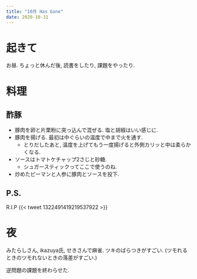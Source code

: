 ```yaml
---
title: "10月 Has Gone"
date: 2020-10-31
---
```


# 起きて
お昼. ちょっと休んだ後, 読書をしたり, 課題をやったり.

# 料理
## 酢豚
- 豚肉を卵と片栗粉に突っ込んで混ぜる. 塩と胡椒はいい感じに.
- 豚肉を揚げる. 最初は中ぐらいの温度で中まで火を通す.
  - とりだしたあと, 温度を上げてもう一度揚げると外側カリッと中は柔らかくなる.
- ソースはトマトケチャップ2さじと砂糖.
  - シュガースティックってここで使うのね.
- 炒めたピーマンと人参に豚肉とソースを投下.

## P.S.
R.I.P
{{< tweet 1322491419219537922 >}}

# 夜
みたらしさん, ikazuya氏, せきさんで麻雀. ツキのばらつきがすごい. (ツモれるときのツモれないときの落差がすごい.)

逆問題の課題を終わらせた.